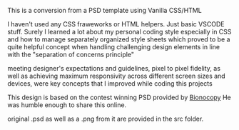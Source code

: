 This is a conversion from a PSD template using Vanilla CSS/HTML

I haven't used any CSS fraweworks or HTML helpers. Just basic VSCODE stuff.
Surely I learned a lot about my personal coding style especially in CSS and how to manage separately organized style sheets which proved to be a quite helpful concept when handling challenging design elements in line with the "separation of concerns principle"

meeting designer's expectations and guidelines, pixel to pixel fidelity, as well as achieving maximum responsivity across different screen sizes and devices, were key concepts that I improved while coding this projects

This design is based on the contest winning PSD provided by [Bionocopy](https://gumroad.com/bionocopy) He was humble enough to share this online.

original .psd as well as a .png from it are provided in the src folder.
